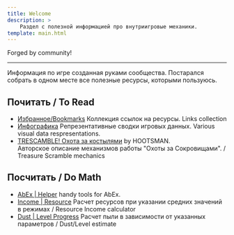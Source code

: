 ```yaml
---
title: Welcome
description: >
    Раздел с полезной информацией про внутриигровые механики.
template: main.html
---
```


Forged by community!

***

Информация по игре созданная руками сообщества. Постарался собрать в одном месте все полезные ресурсы, которыми
пользуюсь.

## Почитать / To Read

- [Избранное/Bookmarks](bookmarks.md) Коллекция ссылок на ресурсы. Links collection
- [Инфографика](infographics.md) Репрезентативные сводки игровых данных. Various visual data respresentations.
- [TRESCAMBLE! Охота за костылями](trescamble.md) by HOOTSMAN.  
  Авторское описание механизмов работы "Охоты за Сокровищами". / Treasure Scramble mechanics

## Посчитать / Do Math

- [AbEx | Helper](abex.md) handy tools for AbEx.
- [Income | Resource](income.md) Расчет ресурсов при указании средних значений в режимах / Resource Income calculator
- [Dust | Level Progress](dust.md) Расчет пыли в зависимости от указанных параметров / Dust/Level estimate
